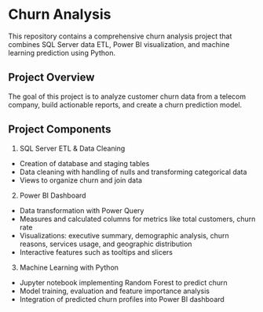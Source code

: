 # Churn Analysis
This repository contains a comprehensive churn analysis project that combines SQL Server data ETL, Power BI visualization, and machine learning prediction using Python. 
## Project Overview
The goal of this project is to analyze customer churn data from a telecom company, build actionable reports, and create a churn prediction model.
## Project Components
1. SQL Server ETL & Data Cleaning
- Creation of database and staging tables
- Data cleaning with handling of nulls and transforming categorical data
- Views to organize churn and join data

2. Power BI Dashboard
- Data transformation with Power Query
- Measures and calculated columns for metrics like total customers, churn rate
- Visualizations: executive summary, demographic analysis, churn reasons, services usage, and geographic distribution
- Interactive features such as tooltips and slicers

3. Machine Learning with Python
- Jupyter notebook implementing Random Forest to predict churn
- Model training, evaluation and feature importance analysis
- Integration of predicted churn profiles into Power BI dashboard
